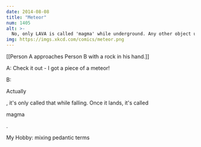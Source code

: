 ```yaml
---
date: 2014-08-08
title: "Meteor"
num: 1405
alt: >-
  No, only LAVA is called 'magma' while underground. Any other object underground is called 'lava'.
img: https://imgs.xkcd.com/comics/meteor.png
---
```

[[Person A approaches Person B with a rock in his hand.]]

A: Check it out - I got a piece of a meteor!

B: 

Actually

, it's only called that while falling. Once it lands, it's called 

magma

. 

My Hobby: mixing pedantic terms

